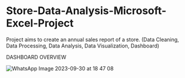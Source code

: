 # Store-Data-Analysis-Microsoft-Excel-Project
Project aims to create an annual sales report of a store. (Data Cleaning, Data Processing, Data Analysis, Data Visualization, Dashboard)

DASHBOARD OVERVIEW


![WhatsApp Image 2023-09-30 at 18 47 08](https://github.com/Sandeep1203tech/Store-Data-Analysis-Microsoft-Excel-Project/assets/78650502/d9d71bb0-3c16-4733-b7f2-5607f07c8783)
